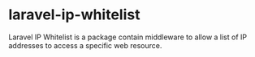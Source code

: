 # laravel-ip-whitelist
Laravel IP Whitelist is a package contain middleware to allow a list of IP addresses to access a specific web resource.
